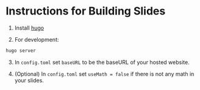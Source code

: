# Instructions for Building Slides

1. Install [hugo](https://gohugo.io/getting-started/installing/)

2. For development:

```bash
hugo server
```

3. In `config.toml` set `baseURL` to be the baseURL of your hosted website.

4. (Optional) In `config.toml` set `useMath = false` if there is not any math in your
slides.
